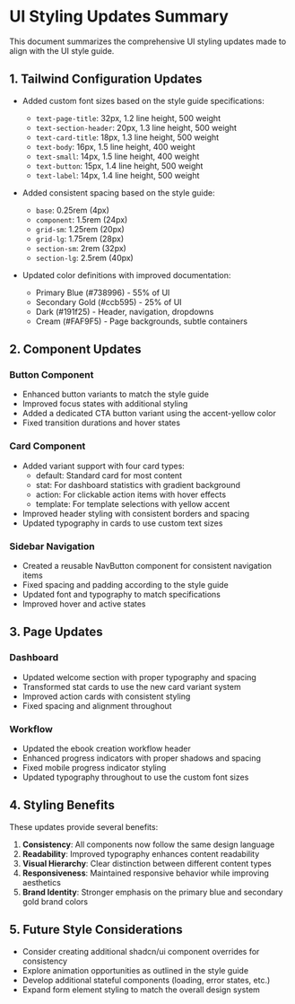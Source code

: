# UI Styling Updates Summary

This document summarizes the comprehensive UI styling updates made to align with the UI style guide.

## 1. Tailwind Configuration Updates

- Added custom font sizes based on the style guide specifications:
  - `text-page-title`: 32px, 1.2 line height, 500 weight
  - `text-section-header`: 20px, 1.3 line height, 500 weight
  - `text-card-title`: 18px, 1.3 line height, 500 weight
  - `text-body`: 16px, 1.5 line height, 400 weight
  - `text-small`: 14px, 1.5 line height, 400 weight
  - `text-button`: 15px, 1.4 line height, 500 weight
  - `text-label`: 14px, 1.4 line height, 500 weight

- Added consistent spacing based on the style guide:
  - `base`: 0.25rem (4px)
  - `component`: 1.5rem (24px)
  - `grid-sm`: 1.25rem (20px)
  - `grid-lg`: 1.75rem (28px)
  - `section-sm`: 2rem (32px)
  - `section-lg`: 2.5rem (40px)

- Updated color definitions with improved documentation:
  - Primary Blue (#738996) - 55% of UI
  - Secondary Gold (#ccb595) - 25% of UI
  - Dark (#191f25) - Header, navigation, dropdowns
  - Cream (#FAF9F5) - Page backgrounds, subtle containers

## 2. Component Updates

### Button Component
- Enhanced button variants to match the style guide
- Improved focus states with additional styling
- Added a dedicated CTA button variant using the accent-yellow color
- Fixed transition durations and hover states

### Card Component
- Added variant support with four card types:
  - default: Standard card for most content
  - stat: For dashboard statistics with gradient background
  - action: For clickable action items with hover effects
  - template: For template selections with yellow accent
- Improved header styling with consistent borders and spacing
- Updated typography in cards to use custom text sizes

### Sidebar Navigation
- Created a reusable NavButton component for consistent navigation items
- Fixed spacing and padding according to the style guide
- Updated font and typography to match specifications
- Improved hover and active states

## 3. Page Updates

### Dashboard
- Updated welcome section with proper typography and spacing
- Transformed stat cards to use the new card variant system
- Improved action cards with consistent styling
- Fixed spacing and alignment throughout

### Workflow
- Updated the ebook creation workflow header
- Enhanced progress indicators with proper shadows and spacing
- Fixed mobile progress indicator styling
- Updated typography throughout to use the custom font sizes

## 4. Styling Benefits

These updates provide several benefits:

1. **Consistency**: All components now follow the same design language
2. **Readability**: Improved typography enhances content readability
3. **Visual Hierarchy**: Clear distinction between different content types
4. **Responsiveness**: Maintained responsive behavior while improving aesthetics
5. **Brand Identity**: Stronger emphasis on the primary blue and secondary gold brand colors

## 5. Future Style Considerations

- Consider creating additional shadcn/ui component overrides for consistency
- Explore animation opportunities as outlined in the style guide
- Develop additional stateful components (loading, error states, etc.)
- Expand form element styling to match the overall design system